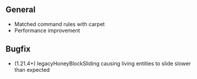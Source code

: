 ## General

- Matched command rules with carpet
- Performance improvement

## Bugfix

- (1.21.4+) legacyHoneyBlockSliding causing living entities to slide slower than expected
